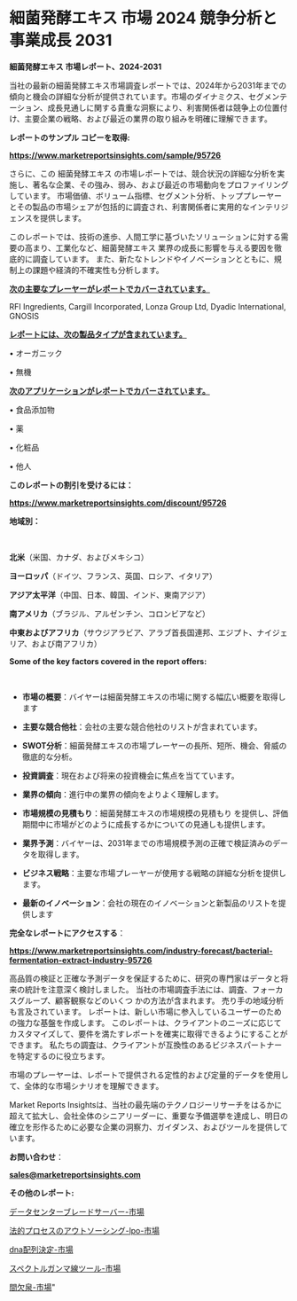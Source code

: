 # 細菌発酵エキス 市場 2024 競争分析と事業成長 2031

<strong>細菌発酵エキス 市場レポート、2024-2031</strong>

当社の最新の細菌発酵エキス市場調査レポートでは、2024年から2031年までの傾向と機会の詳細な分析が提供されています。市場のダイナミクス、セグメンテーション、成長見通しに関する貴重な洞察により、利害関係者は競争上の位置付け、主要企業の戦略、および最近の業界の取り組みを明確に理解できます。



<strong>レポートのサンプル コピーを取得:</strong> <a href=https://www.marketreportsinsights.com/sample/95726>

<strong><u>https://www.marketreportsinsights.com/sample/95726</u></strong></a>

さらに、この 細菌発酵エキス の市場レポートでは、競合状況の詳細な分析を実施し、著名な企業、その強み、弱み、および最近の市場動向をプロファイリングしています。 市場価値、ボリューム指標、セグメント分析、トッププレーヤーとその製品の市場シェアが包括的に調査され、利害関係者に実用的なインテリジェンスを提供します。

このレポートでは、技術の進歩、人間工学に基づいたソリューションに対する需要の高まり、工業化など、細菌発酵エキス 業界の成長に影響を与える要因を徹底的に調査しています。 また、新たなトレンドやイノベーションとともに、規制上の課題や経済的不確実性も分析します。



<strong><u>次の主要なプレーヤーがレポートでカバーされています。</u></strong>

RFI Ingredients, Cargill Incorporated, Lonza Group Ltd, Dyadic International, GNOSIS



<strong><u><b>レポートには、次の製品タイプが含まれています。</b></u></strong>

• オーガニック

• 無機



<strong><u><b>次のアプリケーションがレポートでカバーされています。</b></u></strong>

• 食品添加物

• 薬

• 化粧品

• 他人



<strong><b>このレポートの割引を受けるには：</b></strong>

<a href=https://www.marketreportsinsights.com/discount/95726>

<strong><u>https://www.marketreportsinsights.com/discount/95726</u></strong></a>



<strong>地域別：</strong>

<strong> </strong>



<strong>北米</strong>（米国、カナダ、およびメキシコ）



<strong>ヨーロッパ</strong>（ドイツ、フランス、英国、ロシア、イタリア）



<strong>アジア太平洋</strong>（中国、日本、韓国、インド、東南アジア）



<strong>南アメリカ</strong>（ブラジル、アルゼンチン、コロンビアなど）



<strong>中東およびアフリカ</strong>（サウジアラビア、アラブ首長国連邦、エジプト、ナイジェリア、および南アフリカ）



<strong>Some of the key factors covered in the report offers:</strong>

<strong> </strong>
<ul>
  <li>

<strong>市場の概要</strong>：バイヤーは細菌発酵エキスの市場に関する幅広い概要を取得します</li>
  <li>

<strong>主要な競合他社</strong>：会社の主要な競合他社のリストが含まれています。</li>
  <li>

<strong>SWOT分析</strong>：細菌発酵エキスの市場プレーヤーの長所、短所、機会、脅威の徹底的な分析。</li>
  <li>

<strong>投資調査</strong>：現在および将来の投資機会に焦点を当てています。</li>
  <li>

<strong>業界の傾向</strong>：進行中の業界の傾向をよりよく理解します。</li>
  <li>

<strong>市場規模の見積もり</strong>：細菌発酵エキスの市場規模の見積もり を提供し、評価期間中に市場がどのように成長するかについての見通しも提供します。</li>
  <li>

<strong>業界予測</strong>：バイヤーは、2031年までの市場規模予測の正確で検証済みのデータを取得します。</li>
  <li>

<strong>ビジネス戦略</strong>：主要な市場プレーヤーが使用する戦略の詳細な分析を提供します。</li>
  <li>

<strong>最新のイノベーション</strong>：会社の現在のイノベーションと新製品のリストを提供します</li>
</ul>


<strong>完全なレポートにアクセスする</strong>：

<a href=https://www.marketreportsinsights.com/industry-forecast/bacterial-fermentation-extract-industry-95726>

<strong><u>https://www.marketreportsinsights.com/industry-forecast/bacterial-fermentation-extract-industry-95726</u></strong></a>

高品質の検証と正確な予測データを保証するために、研究の専門家はデータと将来の統計を注意深く検討しました。 当社の市場調査手法には、調査、フォーカスグループ、顧客観察などのいくつ かの方法が含まれます。 売り手の地域分析も言及されています。 レポートは、新しい市場に参入しているユーザーのための強力な基盤を作成します。 このレポートは、クライアントのニーズに応じてカスタマイズして、要件を満たすレポートを確実に取得できるようにすることができます。 私たちの調査は、クライアントが互換性のあるビジネスパートナーを特定するのに役立ちます。

市場のプレーヤーは、レポートで提供される定性的および定量的データを使用して、全体的な市場シナリオを理解できます。

Market Reports Insightsは、当社の最先端のテクノロジーリサーチをはるかに超えて拡大し、会社全体のシニアリーダーに、重要な予備選挙を達成し、明日の確立を形作るために必要な企業の洞察力、ガイダンス、およびツールを提供しています。



<strong><b>お問い合わせ</b></strong>：

<a href=mailto:sales@marketreportsinsights.com>

<strong><u>sales@marketreportsinsights.com</u></strong></a>



<strong>その他のレポート:</strong>

<a href=https://www.linkedin.com/pulse/データセンターブレードサーバー-市場-2023-swot-分析と最新イノベーション-fqa7f/>データセンターブレードサーバー-市場</a>

<a href=https://www.linkedin.com/pulse/法的プロセスのアウトソーシング-lpo-市場-2023-新興市場-将来の動向と市場需要-wu8oc/>法的プロセスのアウトソーシング-lpo-市場</a>

<a href=https://www.linkedin.com/pulse/dna配列決定-市場-2023-収益と成長ドライバー-2030-pr-news-hub-bb3sf/>dna配列決定-市場</a>

<a href=https://www.linkedin.com/pulse/スペクトルガンマ線ツール-市場-2023-総利益と主要ベンダー-2030-scgof/>スペクトルガンマ線ツール-市場</a>

<a href=https://www.linkedin.com/pulse/間欠泉-市場-2023-swot-分析と最新イノベーション-2030-pr-news-hub-yfn2f/>間欠泉-市場</a>"
